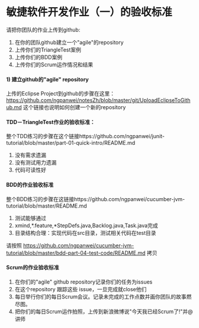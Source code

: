敏捷软件开发作业（一）的验收标准
================================

请把你团队的作业上传到github:
 1. 在你的团队github建立一个"agile"的repository
 1. 上传你们的TriangleTest案例
 1. 上传你们的BDD案例
 1. 上传你们的Scrum运作情况和结果

#### 1) 建立github的"agile" repository
上传的Eclipse Project到github的步骤在这里：https://github.com/ngpanwei/notesZh/blob/master/git/UploadEclipseToGithub.md
这个链接也说明如何创建一个新的repository

#### TDD－TriangleTest作业的验收标准：
整个TDD练习的步骤在这个链接https://github.com/ngpanwei/junit-tutorial/blob/master/part-01-quick-intro/README.md
 1. 没有需求遗漏
 1. 没有测试用力遗漏
 1. 代码可读性好

#### BDD的作业验收标准
整个BDD练习的步骤在这链接https://github.com/ngpanwei/cucumber-jvm-tutorial/blob/master/README.md
 1. 测试能够通过
 1. xmind,*.feature,*StepDefs.java,Backlog.java,Task.java完成 
 1. 目录结构合理：实现代码在src目录，测试相关代码在test目录
 
请按照 https://github.com/ngpanwei/cucumber-jvm-tutorial/blob/master/bdd-part-04-test-code/README.md 拷贝

#### Scrum的作业验收标准
 1. 在你们的"agile" github repository记录你们的任务为issues
 1. 在这个repository 跟踪这些 issue，一旦完成就close他们
 1. 每日举行你们的每日Scrum会议。记录未完成的工作点数并画你团队的故事燃尽图。
 1. 把你们的每日Scrum运作拍照，上传到新浪微博说"今天我已经Scrum了!"并@讲师
 
 
 
